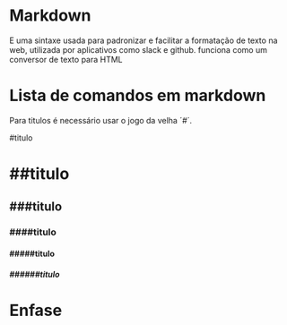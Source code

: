 # Markdown
<p>

E uma sintaxe usada para padronizar e facilitar a formatação de texto na web, utilizada por aplicativos como slack e github.
funciona como um conversor de texto para HTML</p>

# Lista de comandos em markdown

<p>

Para titulos é necessário usar o jogo da velha ´#´.
</p>
#titulo <h1>
##titulo <h2>
###titulo <h3>
####titulo <h4>
#####titulo <h5>
######titulo <h6>

</p>


# Enfase


